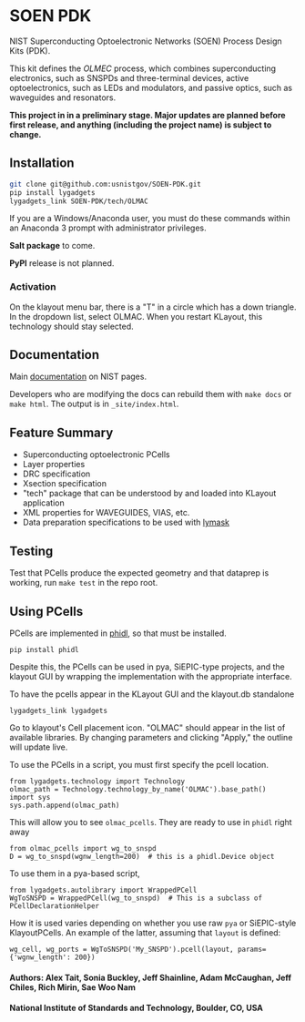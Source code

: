 # SOEN PDK
NIST Superconducting Optoelectronic Networks (SOEN) Process Design Kits (PDK).

This kit defines the *OLMEC* process, which combines superconducting electronics, such as SNSPDs and three-terminal devices, active optoelectronics, such as LEDs and modulators, and passive optics, such as waveguides and resonators.

**This project in in a preliminary stage. Major updates are planned before first release, and anything (including the project name) is subject to change.**


## Installation
```bash
git clone git@github.com:usnistgov/SOEN-PDK.git
pip install lygadgets
lygadgets_link SOEN-PDK/tech/OLMAC
```

If you are a Windows/Anaconda user, you must do these commands within an Anaconda 3 prompt with administrator privileges.

**Salt package** to come.

**PyPI** release is not planned.

### Activation
On the klayout menu bar, there is a "T" in a circle which has a down triangle. In the dropdown list, select OLMAC. When you restart KLayout, this technology should stay selected.


## Documentation
Main [documentation](https://pages.nist.gov/SOEN-PDK) on NIST pages.

Developers who are modifying the docs can rebuild them with `make docs` or `make html`. The output is in `_site/index.html`.


## Feature Summary
- Superconducting optoelectronic PCells
- Layer properties
- DRC specification
- Xsection specification
- "tech" package that can be understood by and loaded into KLayout application
- XML properties for WAVEGUIDES, VIAS, etc.
- Data preparation specifications to be used with [lymask](https://github.com/atait/lymask)


## Testing
Test that PCells produce the expected geometry and that dataprep is working, run `make test` in the repo root.


## Using PCells
PCells are implemented in [phidl](https://github.com/amccaugh/phidl), so that must be installed.
```
pip install phidl
```
Despite this, the PCells can be used in pya, SiEPIC-type projects, and the klayout GUI by wrapping the implementation with the appropriate interface.

To have the pcells appear in the KLayout GUI and the klayout.db standalone
```
lygadgets_link lygadgets
```
Go to klayout's Cell placement icon. "OLMAC" should appear in the list of available libraries. By changing parameters and clicking "Apply," the outline will update live.

To use the PCells in a script, you must first specify the pcell location.
```
from lygadgets.technology import Technology
olmac_path = Technology.technology_by_name('OLMAC').base_path()
import sys
sys.path.append(olmac_path)
```
This will allow you to see `olmac_pcells`. They are ready to use in `phidl` right away
```
from olmac_pcells import wg_to_snspd
D = wg_to_snspd(wgnw_length=200)  # this is a phidl.Device object
```

To use them in a pya-based script,
```
from lygadgets.autolibrary import WrappedPCell
WgToSNSPD = WrappedPCell(wg_to_snspd)  # This is a subclass of PCellDeclarationHelper
```
How it is used varies depending on whether you use raw `pya` or SiEPIC-style KlayoutPCells. An example of the latter, assuming that `layout` is defined:
```
wg_cell, wg_ports = WgToSNSPD('My_SNSPD').pcell(layout, params={'wgnw_length': 200})
```


#### Authors: Alex Tait, Sonia Buckley, Jeff Shainline, Adam McCaughan, Jeff Chiles, Rich Mirin, Sae Woo Nam
#### National Institute of Standards and Technology, Boulder, CO, USA
